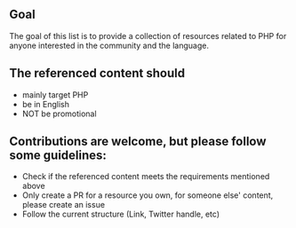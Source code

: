 ## Goal
The goal of this list is to provide a collection of resources related to PHP for anyone interested in the community and the language.

## The referenced content should
- mainly target PHP
- be in English
- NOT be promotional

## Contributions are welcome, but please follow some guidelines:

- Check if the referenced content meets the requirements mentioned above
- Only create a PR for a resource you own, for someone else' content, please create an issue
- Follow the current structure (Link, Twitter handle, etc)
